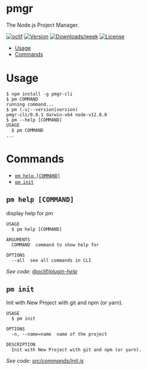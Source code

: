 pmgr
==

The Node.js Project Manager.

[![oclif](https://img.shields.io/badge/cli-oclif-brightgreen.svg)](https://oclif.io)
[![Version](https://img.shields.io/npm/v/pmgr-cli.svg)](https://npmjs.org/package/pmgr-cli)
[![Downloads/week](https://img.shields.io/npm/dw/pmgr-cli.svg)](https://npmjs.org/package/pmgr-cli)
[![License](https://img.shields.io/npm/l/pmgr-cli.svg)](https://github.com/https://github.com/0x77dev/pm/blob/master/package.json)

<!-- toc -->
* [Usage](#usage)
* [Commands](#commands)
<!-- tocstop -->
# Usage
<!-- usage -->
```sh-session
$ npm install -g pmgr-cli
$ pm COMMAND
running command...
$ pm (-v|--version|version)
pmgr-cli/0.0.1 darwin-x64 node-v12.0.0
$ pm --help [COMMAND]
USAGE
  $ pm COMMAND
...
```
<!-- usagestop -->
# Commands
<!-- commands -->
* [`pm help [COMMAND]`](#pm-help-command)
* [`pm init`](#pm-init)

## `pm help [COMMAND]`

display help for pm

```
USAGE
  $ pm help [COMMAND]

ARGUMENTS
  COMMAND  command to show help for

OPTIONS
  --all  see all commands in CLI
```

_See code: [@oclif/plugin-help](https://github.com/oclif/plugin-help/blob/v2.1.6/src/commands/help.ts)_

## `pm init`

Init with New Project with git and npm (or yarn).

```
USAGE
  $ pm init

OPTIONS
  -n, --name=name  name of the project

DESCRIPTION
  Init with New Project with git and npm (or yarn).
```

_See code: [src/commands/init.js](https://github.com/0x77dev/pm/pm/blob/v0.0.1/src/commands/init.js)_
<!-- commandsstop -->
